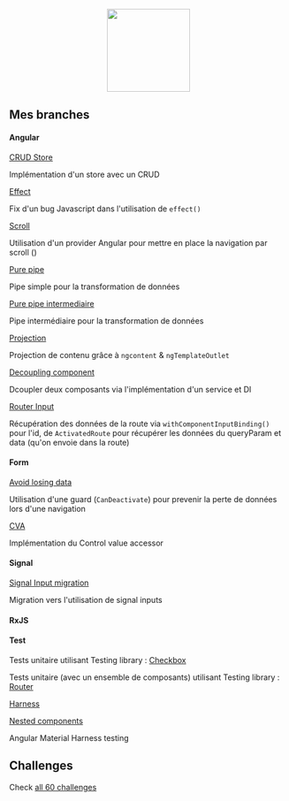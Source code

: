 <p align='center'>
  <img src='./logo/angular-challenge.png' height="150px"/>
</p>

## Mes branches

####

#### Angular

[CRUD Store](https://github.com/iliasse-e/angular-challenges/blob/crud)

Implémentation d'un store avec un CRUD

[Effect](https://github.com/iliasse-e/angular-challenges/tree/effect)

Fix d'un bug Javascript dans l'utilisation de `effect()`

[Scroll](https://github.com/iliasse-e/angular-challenges/tree/scroll)

Utilisation d'un provider Angular pour mettre en place la navigation par scroll ()

[Pure pipe](https://github.com/iliasse-e/angular-challenges/tree/refactor/pure-pipe-easy)

Pipe simple pour la transformation de données

[Pure pipe intermediaire](https://github.com/iliasse-e/angular-challenges/tree/pure-pipe-intermediate)

Pipe intermédiaire pour la transformation de données

[Projection](https://github.com/iliasse-e/angular-challenges/tree/projection)

Projection de contenu grâce à `ngcontent` & `ngTemplateOutlet`

[Decoupling component](https://github.com/iliasse-e/angular-challenges/tree/decoupling-33)

Dcoupler deux composants via l'implémentation d'un service et DI

[Router Input](https://github.com/iliasse-e/angular-challenges/tree/router-input)

Récupération des données de la route via `withComponentInputBinding()` pour l'id,
de `ActivatedRoute` pour récupérer les données du queryParam et data (qu'on envoie dans la route)

####

#### Form

[Avoid losing data](https://github.com/iliasse-e/angular-challenges/tree/avoid-losing-form-data)

Utilisation d'une guard (`CanDeactivate`) pour prevenir la perte de données lors d'une navigation

[CVA](https://github.com/iliasse-e/angular-challenges/tree/controlvalue-accessor)

Implémentation du Control value accessor

####

#### Signal

[Signal Input migration](https://github.com/iliasse-e/angular-challenges/tree/signal-input-migration)

Migration vers l'utilisation de signal inputs

####

#### RxJS

####

#### Test

Tests unitaire utilisant Testing library :
[Checkbox](https://github.com/iliasse-e/angular-challenges/tree/checkbox)

Tests unitaire (avec un ensemble de composants) utilisant Testing library :
[Router](https://github.com/iliasse-e/angular-challenges/tree/testing-router)

[Harness](https://github.com/iliasse-e/angular-challenges/tree/harness)

[Nested components](https://github.com/iliasse-e/angular-challenges/tree/nested-components)

Angular Material Harness testing

## Challenges

Check [all 60 challenges](https://angular-challenges.vercel.app/)
